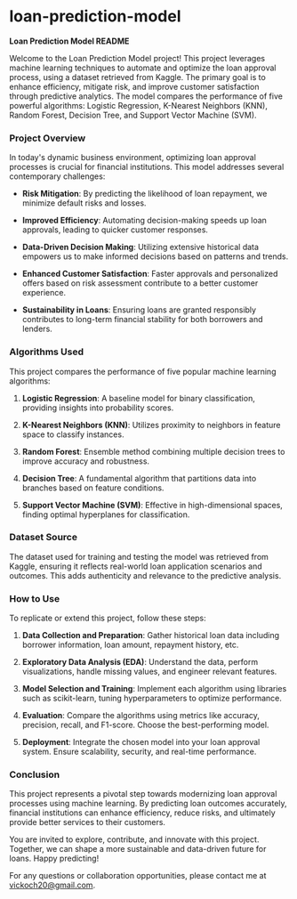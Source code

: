 # loan-prediction-model
**Loan Prediction Model README**

Welcome to the Loan Prediction Model project! This project leverages machine learning techniques to automate and optimize the loan approval process, using a dataset retrieved from Kaggle. The primary goal is to enhance efficiency, mitigate risk, and improve customer satisfaction through predictive analytics. The model compares the performance of five powerful algorithms: Logistic Regression, K-Nearest Neighbors (KNN), Random Forest, Decision Tree, and Support Vector Machine (SVM).

### Project Overview

In today's dynamic business environment, optimizing loan approval processes is crucial for financial institutions. This model addresses several contemporary challenges:

- **Risk Mitigation**: By predicting the likelihood of loan repayment, we minimize default risks and losses.
  
- **Improved Efficiency**: Automating decision-making speeds up loan approvals, leading to quicker customer responses.
  
- **Data-Driven Decision Making**: Utilizing extensive historical data empowers us to make informed decisions based on patterns and trends.
  
- **Enhanced Customer Satisfaction**: Faster approvals and personalized offers based on risk assessment contribute to a better customer experience.
  
- **Sustainability in Loans**: Ensuring loans are granted responsibly contributes to long-term financial stability for both borrowers and lenders.

### Algorithms Used

This project compares the performance of five popular machine learning algorithms:

1. **Logistic Regression**: A baseline model for binary classification, providing insights into probability scores.
   
2. **K-Nearest Neighbors (KNN)**: Utilizes proximity to neighbors in feature space to classify instances.
   
3. **Random Forest**: Ensemble method combining multiple decision trees to improve accuracy and robustness.
   
4. **Decision Tree**: A fundamental algorithm that partitions data into branches based on feature conditions.
   
5. **Support Vector Machine (SVM)**: Effective in high-dimensional spaces, finding optimal hyperplanes for classification.

### Dataset Source

The dataset used for training and testing the model was retrieved from Kaggle, ensuring it reflects real-world loan application scenarios and outcomes. This adds authenticity and relevance to the predictive analysis.

### How to Use

To replicate or extend this project, follow these steps:

1. **Data Collection and Preparation**: Gather historical loan data including borrower information, loan amount, repayment history, etc.
   
2. **Exploratory Data Analysis (EDA)**: Understand the data, perform visualizations, handle missing values, and engineer relevant features.
   
3. **Model Selection and Training**: Implement each algorithm using libraries such as scikit-learn, tuning hyperparameters to optimize performance.
   
4. **Evaluation**: Compare the algorithms using metrics like accuracy, precision, recall, and F1-score. Choose the best-performing model.
   
5. **Deployment**: Integrate the chosen model into your loan approval system. Ensure scalability, security, and real-time performance.

### Conclusion

This project represents a pivotal step towards modernizing loan approval processes using machine learning. By predicting loan outcomes accurately, financial institutions can enhance efficiency, reduce risks, and ultimately provide better services to their customers.

You are invited to explore, contribute, and innovate with this project. Together, we can shape a more sustainable and data-driven future for loans. Happy predicting!

For any questions or collaboration opportunities, please contact me at vickoch20@gmail.com. 
